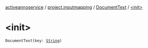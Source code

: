[activeannoservice](../../index.md) / [project.inputmapping](../index.md) / [DocumentText](index.md) / [&lt;init&gt;](./-init-.md)

# &lt;init&gt;

`DocumentText(key: `[`String`](https://kotlinlang.org/api/latest/jvm/stdlib/kotlin/-string/index.html)`)`